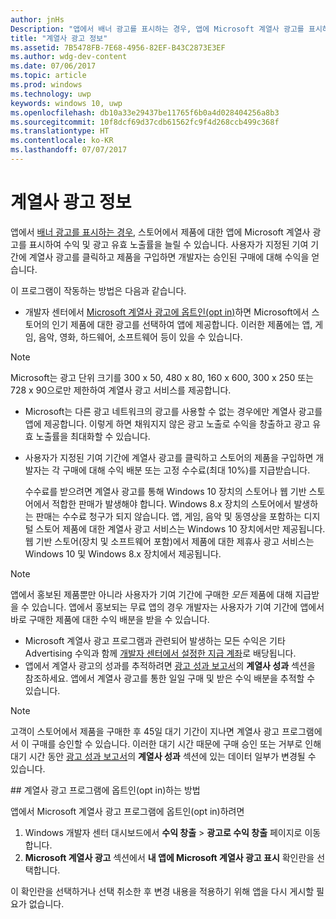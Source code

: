 ```yaml
---
author: jnHs
Description: "앱에서 배너 광고를 표시하는 경우, 앱에 Microsoft 계열사 광고를 표시하여 광고 유효 노출률 및 수익을 늘릴 수 있습니다."
title: "계열사 광고 정보"
ms.assetid: 7B5478FB-7E68-4956-82EF-B43C2873E3EF
ms.author: wdg-dev-content
ms.date: 07/06/2017
ms.topic: article
ms.prod: windows
ms.technology: uwp
keywords: windows 10, uwp
ms.openlocfilehash: db10a33e29437be11765f6b0a4d028404256a8b3
ms.sourcegitcommit: 10f8dcf69d37cdb61562fc9f4d268ccb499c368f
ms.translationtype: HT
ms.contentlocale: ko-KR
ms.lasthandoff: 07/07/2017
---
```

# <a name="about-affiliate-ads"></a>계열사 광고 정보

앱에서 [배너 광고를 표시하는 경우](../monetize/display-ads-in-your-app.md), 스토어에서 제품에 대한 앱에 Microsoft 계열사 광고를 표시하여 수익 및 광고 유효 노출률을 늘릴 수 있습니다. 사용자가 지정된 기여 기간에 계열사 광고를 클릭하고 제품을 구입하면 개발자는 승인된 구매에 대해 수익을 얻습니다.

이 프로그램이 작동하는 방법은 다음과 같습니다.

* 개발자 센터에서 [Microsoft 계열사 광고에 옵트인(opt in)](#opt-in)하면 Microsoft에서 스토어의 인기 제품에 대한 광고를 선택하여 앱에 제공합니다. 이러한 제품에는 앱, 게임, 음악, 영화, 하드웨어, 소프트웨어 등이 있을 수 있습니다.

 > [!NOTE]
 > Microsoft는 광고 단위 크기를 300 x 50, 480 x 80, 160 x 600, 300 x 250 또는 728 x 90으로만 제한하여 계열사 광고 서비스를 제공합니다.

* Microsoft는 다른 광고 네트워크의 광고를 사용할 수 없는 경우에만 계열사 광고를 앱에 제공합니다. 이렇게 하면 채워지지 않은 광고 노출로 수익을 창출하고 광고 유효 노출률을 최대화할 수 있습니다.
* 사용자가 지정된 기여 기간에 계열사 광고를 클릭하고 스토어의 제품을 구입하면 개발자는 각 구매에 대해 수익 배분 또는 고정 수수료(최대 10%)를 지급받습니다.

  수수료를 받으려면 계열사 광고를 통해 Windows 10 장치의 스토어나 웹 기반 스토어에서 적합한 판매가 발생해야 합니다. Windows 8.x 장치의 스토어에서 발생하는 판매는 수수료 청구가 되지 않습니다. 앱, 게임, 음악 및 동영상을 포함하는 디지털 스토어 제품에 대한 계열사 광고 서비스는 Windows 10 장치에서만 제공됩니다. 웹 기반 스토어(장치 및 소프트웨어 포함)에서 제품에 대한 제휴사 광고 서비스는 Windows 10 및 Windows 8.x 장치에서 제공됩니다.

 > [!NOTE]
 > 앱에서 홍보된 제품뿐만 아니라 사용자가 기여 기간에 구매한 *모든* 제품에 대해 지급받을 수 있습니다. 앱에서 홍보되는 무료 앱의 경우 개발자는 사용자가 기여 기간에 앱에서 바로 구매한 제품에 대한 수익 배분을 받을 수 있습니다.

* Microsoft 계열사 광고 프로그램과 관련되어 발생하는 모든 수익은 기타 Advertising 수익과 함께 [개발자 센터에서 설정한 지급 계좌](setting-up-your-payout-account-and-tax-forms.md)로 배당됩니다.
* 앱에서 계열사 광고의 성과를 추적하려면 [광고 성과 보고서](advertising-performance-report.md)의 **계열사 성과** 섹션을 참조하세요. 앱에서 계열사 광고를 통한 일일 구매 및 받은 수익 배분을 추적할 수 있습니다.  

 > [!NOTE]
 > 고객이 스토어에서 제품을 구매한 후 45일 대기 기간이 지나면 계열사 광고 프로그램에서 이 구매를 승인할 수 있습니다. 이러한 대기 시간 때문에 구매 승인 또는 거부로 인해 대기 시간 동안 [광고 성과 보고서](advertising-performance-report.md)의 **계열사 성과** 섹션에 있는 데이터 일부가 변경될 수 있습니다.

<span id="opt-in" />
## <a name="how-to-opt-in-to-the-affiliate-ads-program"></a>계열사 광고 프로그램에 옵트인(opt in)하는 방법

앱에서 Microsoft 계열사 광고 프로그램에 옵트인(opt in)하려면

1. Windows 개발자 센터 대시보드에서 **수익 창출** &gt; **광고로 수익 창출** 페이지로 이동합니다.
2. **Microsoft 계열사 광고** 섹션에서 **내 앱에 Microsoft 계열사 광고 표시** 확인란을 선택합니다.

이 확인란을 선택하거나 선택 취소한 후 변경 내용을 적용하기 위해 앱을 다시 게시할 필요가 없습니다.

